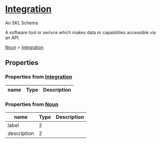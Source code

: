 # [Integration](../../core/integration/schema.json)

An SKL Schema

A software tool or serivce which makes data or capabilities accessible via an API.

[Noun](../../core/noun/schema.json) > [Integration](../../core/integration/schema.json)

## Properties

### Properties from [Integration](../../core/integration/schema.json)

| name | Type | Description |
| ---- | ---- | ----------- |


### Properties from [Noun](../../core/noun/schema.json)

| name | Type | Description |
| ---- | ---- | ----------- |
| label | 2 | |
| description | 2 | |

